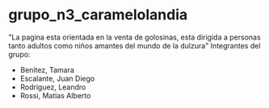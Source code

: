 # grupo_n3_caramelolandia
"La pagina esta orientada en la venta de golosinas, esta dirigida a personas tanto adultos como niños amantes del mundo de la dulzura"
Integrantes del grupo:

* Benitez, Tamara
* Escalante, Juan Diego
* Rodriguez, Leandro
* Rossi, Matias Alberto
